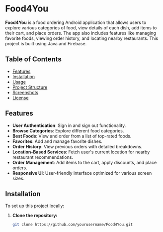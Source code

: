 # Food4You

**Food4You** is a food ordering Android application that allows users to explore various categories of food, view details of each dish, add items to their cart, and place orders. The app also includes features like managing favorite foods, viewing order history, and locating nearby restaurants. This project is built using Java and Firebase.

## Table of Contents

- [Features](#features)
- [Installation](#installation)
- [Usage](#usage)
- [Project Structure](#project-structure)
- [Screenshots](#screenshots)
- [License](#license)

## Features

- **User Authentication**: Sign in and sign out functionality.
- **Browse Categories**: Explore different food categories.
- **Best Foods**: View and order from a list of top-rated foods.
- **Favorites**: Add and manage favorite dishes.
- **Order History**: View previous orders with detailed breakdowns.
- **Location-Based Services**: Fetch user's current location for nearby restaurant recommendations.
- **Order Management**: Add items to the cart, apply discounts, and place orders.
- **Responsive UI**: User-friendly interface optimized for various screen sizes.

## Installation

To set up this project locally:

1. **Clone the repository:**

   ```bash
   git clone https://github.com/yourusername/Food4You.git
